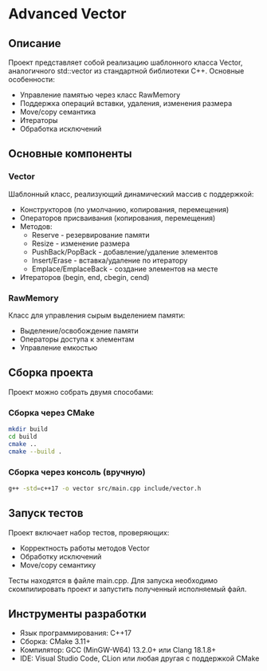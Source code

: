 # Advanced Vector

## Описание

Проект представляет собой реализацию шаблонного класса Vector, аналогичного std::vector из стандартной библиотеки C++. Основные особенности:

- Управление памятью через класс RawMemory
- Поддержка операций вставки, удаления, изменения размера
- Move/copy семантика
- Итераторы
- Обработка исключений

## Основные компоненты

### Vector
Шаблонный класс, реализующий динамический массив с поддержкой:
- Конструкторов (по умолчанию, копирования, перемещения)
- Операторов присваивания (копирования, перемещения)
- Методов:
  * Reserve - резервирование памяти
  * Resize - изменение размера
  * PushBack/PopBack - добавление/удаление элементов
  * Insert/Erase - вставка/удаление по итератору
  * Emplace/EmplaceBack - создание элементов на месте
- Итераторов (begin, end, cbegin, cend)

### RawMemory
Класс для управления сырым выделением памяти:
- Выделение/освобождение памяти
- Операторы доступа к элементам
- Управление емкостью

## Сборка проекта

Проект можно собрать двумя способами:

### Сборка через CMake
```bash
mkdir build
cd build
cmake ..
cmake --build .
```

### Сборка через консоль (вручную)
```bash
g++ -std=c++17 -o vector src/main.cpp include/vector.h
```

## Запуск тестов

Проект включает набор тестов, проверяющих:
- Корректность работы методов Vector
- Обработку исключений
- Move/copy семантику

Тесты находятся в файле main.cpp. Для запуска необходимо скомпилировать проект и запустить полученный исполняемый файл.

## Инструменты разработки

- Язык программирования: C++17
- Сборка: CMake 3.11+
- Компилятор: GCC (MinGW-W64) 13.2.0+ или Clang 18.1.8+
- IDE: Visual Studio Code, CLion или любая другая с поддержкой CMake

